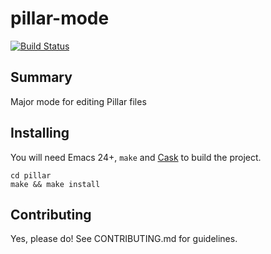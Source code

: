 # pillar-mode

[![Build Status](https://travis-ci.org/DamienCassou/pillar-mode.png?branch=master)](https://travis-ci.org/DamienCassou/pillar-mode)

## Summary

Major mode for editing Pillar files

## Installing

You will need Emacs 24+, `make` and [Cask](https://github.com/cask/cask) to
build the project.

    cd pillar
    make && make install

## Contributing

Yes, please do! See CONTRIBUTING.md for guidelines.

